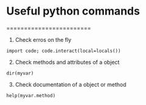 # Useful python commands
========================

1. Check erros on the fly
```
import code; code.interact(local=locals())
```

2. Check methods and attributes of a object
```
dir(myvar)
```

3. Check documentation of a object or method
```
help(myvar.method)
```